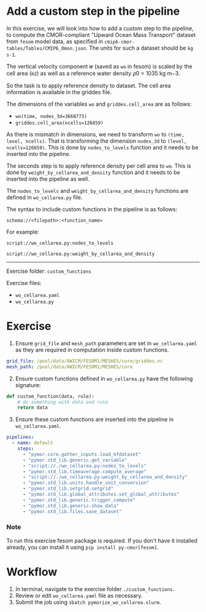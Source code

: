 # Add a custom step in the pipeline

In this exercise, we will look into how to add a custom step to the pipeline, to compute the CMOR-compliant "Upward Ocean Mass Transport" dataset from `fesom` model data, as specified in `cmip6-cmor-tables/Tables/CMIP6_Omon.json`. The units for such a dataset should be `kg s-1`.

The vertical velocity component 𝑤 (saved as ``wo`` in fesom) is scaled by the
cell area (`m2`) as well as a reference water density 𝜌0 = 1035 kg m−3.

So the task is to apply reference density to dataset. The cell area information is available in the griddes file.

The dimensions of the variables `wo` and `griddes.cell_area` are as follows:

  - `wo(time, nodes_3d=3668773)`
  - `griddes.cell_area(ncells=126859)`

As there is mismatch in dimensions, we need to transform `wo` to `(time, level, ncells)`. That is transforming the dimension `nodes_3d` to `(level, ncells=126859)`. This is done by `nodes_to_levels` function and it needs to be inserted into the pipeline.

The seconds step is to apply reference density per cell area to `wo`. This is done by `weight_by_cellarea_and_density` function and it needs to be inserted into the pipeline as well.

The `nodes_to_levels` and `weight_by_cellarea_and_density` functions are defined in `wo_cellarea.py` file.

The syntax to include custom functions in the pipeline is as follows:

`schema://<filepath>:<function_name>`

For example:

`script://wo_cellarea.py:nodes_to_levels`

`script://wo_cellarea.py:weight_by_cellarea_and_density`

---

Exercise folder: `custom_functions`

Exercise files:

- `wo_cellarea.yaml`
- `wo_cellarea.py`

# Exercise

1. Ensure `grid_file` and `mesh_path` parameters are set in `wo_cellarea.yaml` as they are required in computation inside custom functions.

  ```yaml
  grid_file: /pool/data/AWICM/FESOM1/MESHES/core/griddes.nc
  mesh_path: /pool/data/AWICM/FESOM1/MESHES/core
  ```

2. Ensure custom functions defined in `wo_cellarea.py` have the following signature:

  ```python
  def custom_function(data, rule):
      # do something with data and rule
      return data
  ```

3. Ensure these custom functions are inserted into the pipeline in `wo_cellarea.yaml`.

  ```yaml
  pipelines:
    - name: default
      steps:
        - "pymor.core.gather_inputs.load_mfdataset"
        - "pymor.std_lib.generic.get_variable"
        - "script://./wo_cellarea.py:nodes_to_levels"
        - "pymor.std_lib.timeaverage.compute_average"
        - "script://./wo_cellarea.py:weight_by_cellarea_and_density"
        - "pymor.std_lib.units.handle_unit_conversion"
        - "pymor.std_lib.setgrid.setgrid"
        - "pymor.std_lib.global_attributes.set_global_attributes"
        - "pymor.std_lib.generic.trigger_compute"
        - "pymor.std_lib.generic.show_data"
        - "pymor.std_lib.files.save_dataset"
  ```

### Note

To run this exercise fesom package is required. If you don't have it installed already, you can install it using `pip install py-cmor[fesom]`.

# Workflow

1. In terminal, navigate to the exercise folder `./custom_functions`.
2. Review or edit `wo_cellarea.yaml` file as necessary.
3. Submit the job using `sbatch pymorize_wo_cellarea.slurm`.


